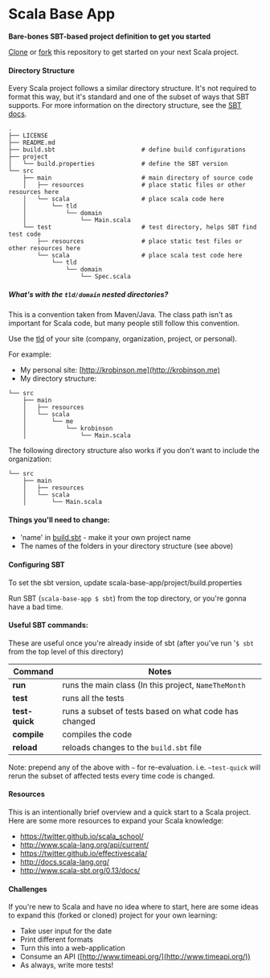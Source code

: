 # Scala Base App
**Bare-bones SBT-based project definition to get you started**

[Clone](https://help.github.com/articles/cloning-a-repository/) or [fork](https://help.github.com/articles/fork-a-repo/)
this repository to get started on your next Scala project.

#### Directory Structure
Every Scala project follows a similar directory structure. It's not required to format this way, but it's standard and one of
the subset of ways that SBT supports. For more information on the directory structure, see the [SBT docs](http://www.scala-sbt.org/0.13/docs/Directories.html).
```
.
├── LICENSE
├── README.md
├── build.sbt                        # define build configurations
├── project
│   └── build.properties             # define the SBT version
└── src
    ├── main                         # main directory of source code
    │   ├── resources                # place static files or other resources here
    │   └── scala                    # place scala code here
    │       └── tld
    │           └── domain
    │               └── Main.scala
    └── test                         # test directory, helps SBT find test code
        ├── resources                # place static test files or other resources here
        └── scala                    # place scala test code here
            └── tld
                └── domain
                    └── Spec.scala
```

##### What's with the `tld/domain` nested directories?

This is a convention taken from Maven/Java. The class path isn't as important for Scala code, but many people still
follow this convention.

Use the [tld](https://en.wikipedia.org/wiki/Top-level_domain) of your site (company, organization, project, or personal).

For example:
* My personal site: [http://krobinson.me](http://krobinson.me)
* My directory structure:
```
└── src
    ├── main
    │   ├── resources
    │   └── scala
    │       └── me
    │           └── krobinson
    │               └── Main.scala
```

The following directory structure also works if you don't want to include the organization:
```
└── src
    ├── main
    │   ├── resources
    │   └── scala
    │       └── Main.scala
```


#### Things you'll need to change:
* 'name' in [build.sbt](https://github.com/robinske/scala-base-app/blob/master/build.sbt) - make it your own project name
* The names of the folders in your directory structure (see above)


#### Configuring SBT

To set the sbt version, update scala-base-app/project/build.properties

Run SBT (`scala-base-app $ sbt`) from the top directory, or you're gonna have a bad time.

#### Useful SBT commands:
These are useful once you're already inside of sbt (after you've run '`$ sbt` from the top level of this directory)

| Command        | Notes                                                 |
| -------------- | ----------------------------------------------------- |
| **run**        | runs the main class (In this project, `NameTheMonth`  |
| **test**       | runs all the tests                                    |
| **test-quick** | runs a subset of tests based on what code has changed |
| **compile**    | compiles the code                                     |
| **reload**     | reloads changes to the `build.sbt` file               |

Note: prepend any of the above with `~` for re-evaluation. i.e. `~test-quick` will rerun the subset of affected tests every time code is changed.


#### Resources

This is an intentionally brief overview and a quick start to a Scala project. Here are some more resources to expand your Scala knowledge:
* https://twitter.github.io/scala_school/
* http://www.scala-lang.org/api/current/
* https://twitter.github.io/effectivescala/
* http://docs.scala-lang.org/
* http://www.scala-sbt.org/0.13/docs/


#### Challenges

If you're new to Scala and have no idea where to start, here are some ideas to expand this (forked or cloned) project for your own learning:
* Take user input for the date
* Print different formats
* Turn this into a web-application
* Consume an API ([http://www.timeapi.org/](http://www.timeapi.org/))
* As always, write more tests!

